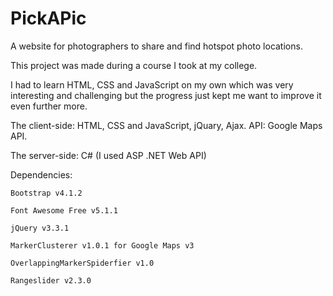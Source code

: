 # PickAPic

A website for photographers to share and find hotspot photo locations.



This project was made during a course I took at my college.

I had to learn HTML, CSS and JavaScript on my own which was very interesting and challenging but the progress just kept me want to improve it even further more.



The client-side: HTML, CSS and JavaScript, jQuary, Ajax. API: Google Maps API.



The server-side: C# (I used ASP .NET Web API)



Dependencies:
  
	Bootstrap v4.1.2
  
	Font Awesome Free v5.1.1
  
	jQuery v3.3.1
  
	MarkerClusterer v1.0.1 for Google Maps v3
  
	OverlappingMarkerSpiderfier v1.0
  
	Rangeslider v2.3.0
  
